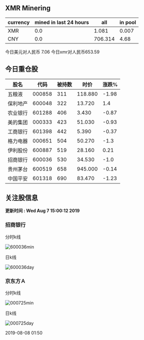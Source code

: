 ## XMR Minering

|currency|mined in last 24 hours|all|in pool|
|---|---|---|---|
|XMR|0.0|1.081|0.007|
|CNY|0.0|706.314|4.68|

今日美元对人民币 7.06	今日xmr对人民币653.59


## 今日重仓股 

|股名|代码|被持数|时价|涨跌%|
|---|---|---|---|---|
|五粮液|000858|311|118.880|-1.98|
|保利地产|600048|322|13.720|1.4|
|农业银行|601288|406|3.430|-0.87|
|美的集团|000333|423|51.030|-0.93|
|工商银行|601398|442|5.390|-0.37|
|格力电器|000651|504|50.270|-1.3|
|伊利股份|600887|519|28.160|0.21|
|招商银行|600036|530|34.530|-1.0|
|贵州茅台|600519|658|945.000|-0.14|
|中国平安|601318|690|83.470|-1.23|

## 关注股信息
**更新时间 : Wed Aug  7 15:00:12 2019**
### 招商银行 
分时k线

![600036min](http://image.sinajs.cn/newchart/min/n/sh600036.gif)

日k线

![600036day](http://image.sinajs.cn/newchart/daily/n/sh600036.gif)

### 京东方Ａ 
分时k线

![000725min](http://image.sinajs.cn/newchart/min/n/sz000725.gif)

日k线

![000725day](http://image.sinajs.cn/newchart/daily/n/sz000725.gif)

2019-08-08 01:50